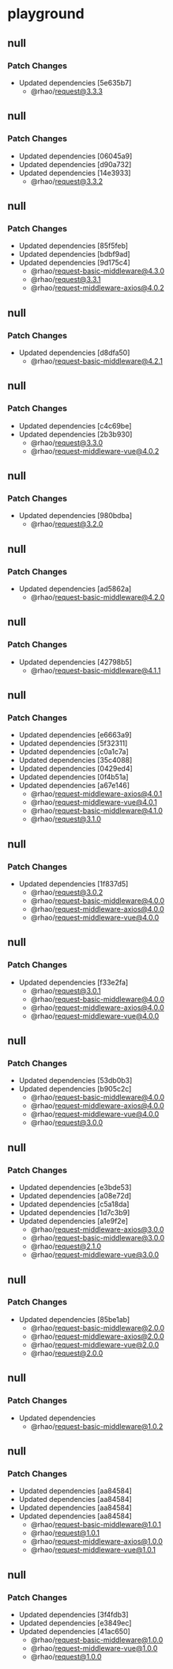 # playground

## null

### Patch Changes

- Updated dependencies [5e635b7]
  - @rhao/request@3.3.3

## null

### Patch Changes

- Updated dependencies [06045a9]
- Updated dependencies [d90a732]
- Updated dependencies [14e3933]
  - @rhao/request@3.3.2

## null

### Patch Changes

- Updated dependencies [85f5feb]
- Updated dependencies [bdbf9ad]
- Updated dependencies [9d175c4]
  - @rhao/request-basic-middleware@4.3.0
  - @rhao/request@3.3.1
  - @rhao/request-middleware-axios@4.0.2

## null

### Patch Changes

- Updated dependencies [d8dfa50]
  - @rhao/request-basic-middleware@4.2.1

## null

### Patch Changes

- Updated dependencies [c4c69be]
- Updated dependencies [2b3b930]
  - @rhao/request@3.3.0
  - @rhao/request-middleware-vue@4.0.2

## null

### Patch Changes

- Updated dependencies [980bdba]
  - @rhao/request@3.2.0

## null

### Patch Changes

- Updated dependencies [ad5862a]
  - @rhao/request-basic-middleware@4.2.0

## null

### Patch Changes

- Updated dependencies [42798b5]
  - @rhao/request-basic-middleware@4.1.1

## null

### Patch Changes

- Updated dependencies [e6663a9]
- Updated dependencies [5f32311]
- Updated dependencies [c0a1c7a]
- Updated dependencies [35c4088]
- Updated dependencies [0429ed4]
- Updated dependencies [0f4b51a]
- Updated dependencies [a67e146]
  - @rhao/request-middleware-axios@4.0.1
  - @rhao/request-middleware-vue@4.0.1
  - @rhao/request-basic-middleware@4.1.0
  - @rhao/request@3.1.0

## null

### Patch Changes

- Updated dependencies [1f837d5]
  - @rhao/request@3.0.2
  - @rhao/request-basic-middleware@4.0.0
  - @rhao/request-middleware-axios@4.0.0
  - @rhao/request-middleware-vue@4.0.0

## null

### Patch Changes

- Updated dependencies [f33e2fa]
  - @rhao/request@3.0.1
  - @rhao/request-basic-middleware@4.0.0
  - @rhao/request-middleware-axios@4.0.0
  - @rhao/request-middleware-vue@4.0.0

## null

### Patch Changes

- Updated dependencies [53db0b3]
- Updated dependencies [b905c2c]
  - @rhao/request-basic-middleware@4.0.0
  - @rhao/request-middleware-axios@4.0.0
  - @rhao/request-middleware-vue@4.0.0
  - @rhao/request@3.0.0

## null

### Patch Changes

- Updated dependencies [e3bde53]
- Updated dependencies [a08e72d]
- Updated dependencies [c5a18da]
- Updated dependencies [1d7c3b9]
- Updated dependencies [a1e9f2e]
  - @rhao/request-middleware-axios@3.0.0
  - @rhao/request-basic-middleware@3.0.0
  - @rhao/request@2.1.0
  - @rhao/request-middleware-vue@3.0.0

## null

### Patch Changes

- Updated dependencies [85be1ab]
  - @rhao/request-basic-middleware@2.0.0
  - @rhao/request-middleware-axios@2.0.0
  - @rhao/request-middleware-vue@2.0.0
  - @rhao/request@2.0.0

## null

### Patch Changes

- Updated dependencies
  - @rhao/request-basic-middleware@1.0.2

## null

### Patch Changes

- Updated dependencies [aa84584]
- Updated dependencies [aa84584]
- Updated dependencies [aa84584]
- Updated dependencies [aa84584]
  - @rhao/request-basic-middleware@1.0.1
  - @rhao/request@1.0.1
  - @rhao/request-middleware-axios@1.0.0
  - @rhao/request-middleware-vue@1.0.1

## null

### Patch Changes

- Updated dependencies [3f4fdb3]
- Updated dependencies [e3849ec]
- Updated dependencies [41ac650]
  - @rhao/request-basic-middleware@1.0.0
  - @rhao/request-middleware-vue@1.0.0
  - @rhao/request@1.0.0
